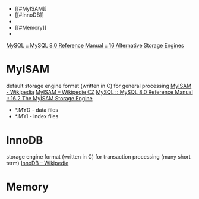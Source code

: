 
- [[#MyISAM]]
- [[#InnoDB]]
- 
- [[#Memory]]
- 

[MySQL :: MySQL 8.0 Reference Manual :: 16 Alternative Storage Engines](https://dev.mysql.com/doc/refman/8.0/en/storage-engines.html)

# MyISAM

default storage engine format (written in C) for general processing
[MyISAM - Wikipedia](https://en.wikipedia.org/wiki/MyISAM) [MyISAM – Wikipedie CZ](https://cs.wikipedia.org/wiki/MyISAM)
[MySQL :: MySQL 8.0 Reference Manual :: 16.2 The MyISAM Storage Engine](https://dev.mysql.com/doc/refman/8.0/en/myisam-storage-engine.html)

- \*.MYD - data files
- \*.MYI - index files


# InnoDB

storage engine format (written in C) for transaction processing (many short term)
[InnoDB – Wikipedie](https://cs.wikipedia.org/wiki/InnoDB)




# Memory

